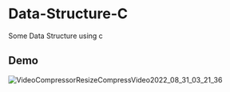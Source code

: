 # Data-Structure-C
Some Data Structure using c
## Demo
![VideoCompressorResizeCompressVideo2022_08_31_03_21_36](https://user-images.githubusercontent.com/61426347/187717307-8d03cdb4-8065-4805-bd2e-ed48e974c2b0.gif)
